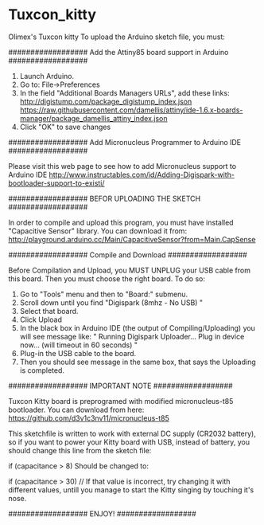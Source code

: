 # Tuxcon_kitty
Olimex's Tuxcon kitty
To upload the Arduino sketch file, you must:

################## Add the Attiny85 board support in Arduino ##################

1. Launch Arduino.
2. Go to:  File->Preferences
3. In the field "Additional Boards Managers URLs", add these links:
http://digistump.com/package_digistump_index.json
https://raw.githubusercontent.com/damellis/attiny/ide-1.6.x-boards-manager/package_damellis_attiny_index.json
4. Click "OK" to save changes


################## Add Micronucleus Programmer to Arduino IDE ##################

Please visit this web page to see how to add Micronucleus support to Arduino IDE
http://www.instructables.com/id/Adding-Digispark-with-bootloader-support-to-existi/

################## BEFOR UPLOADING THE SKETCH ##################

In order to compile and upload this program, you must have installed "Capacitive Sensor" library.
You can download it from:
http://playground.arduino.cc/Main/CapacitiveSensor?from=Main.CapSense

################## Compile and Download ##################

Before Compilation and Upload, you MUST UNPLUG your USB cable from this board.
Then you must choose the right board. To do so:

1. Go to  "Tools" menu and then to "Board:" submenu.
2. Scroll down until you find "Digispark (8mhz - No USB) "
3. Select that board.
4. Click Upload
5. In the black box in Arduino IDE (the output of Compiling/Uploading) you will see message like:
" Running Digispark Uploader...
  Plug in device now... (will timeout in 60 seconds) "
5. Plug-in the USB cable to the board.
6. Then you should see message in the same box, that says the Uploading is completed.

################## IMPORTANT NOTE ##################

 Tuxcon Kitty board is preprogramed with modified micronucleus-t85 bootloader. You can download from here: https://github.com/d3v1c3nv11/micronucleus-t85

This sketchfile is written to work with external DC supply (CR2032 battery), so if you want to 
power your Kitty board with USB, instead of battery, you should change this line from the sketch file:

 if (capacitance > 8)
Should be changed to:

 if (capacitance > 30) // If that value is incorrect, try changing it with different values, untill you manage to
start the Kitty singing by touching it's nose.

################## ENJOY! ##################


